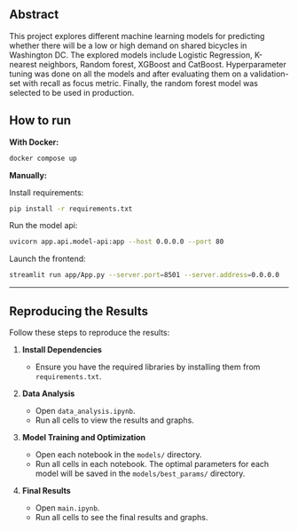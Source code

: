 ## Abstract
This project explores different machine learning models for predicting whether there will be a low or high demand on shared bicycles in Washington DC. The explored models include Logistic Regression, K-nearest neighbors, Random forest, XGBoost and CatBoost. Hyperparameter tuning was done on all the models and after evaluating them on a validation-set with recall as focus metric. Finally, the random forest model was selected to be used in production.

## How to run

**With Docker:**

```bash
docker compose up
```

**Manually:**

Install requirements:

```bash
pip install -r requirements.txt
```

Run the model api:

```bash
uvicorn app.api.model-api:app --host 0.0.0.0 --port 80
```

Launch the frontend:

```bash
streamlit run app/App.py --server.port=8501 --server.address=0.0.0.0
```

---

## Reproducing the Results

Follow these steps to reproduce the results:

1. **Install Dependencies**  
   - Ensure you have the required libraries by installing them from `requirements.txt`.

2. **Data Analysis**
   - Open `data_analysis.ipynb`.
   - Run all cells to view the results and graphs.

3. **Model Training and Optimization**
   - Open each notebook in the `models/` directory.
   - Run all cells in each notebook. The optimal parameters for each model will be saved in the `models/best_params/` directory.

4. **Final Results**
   - Open `main.ipynb`.
   - Run all cells to see the final results and graphs.
